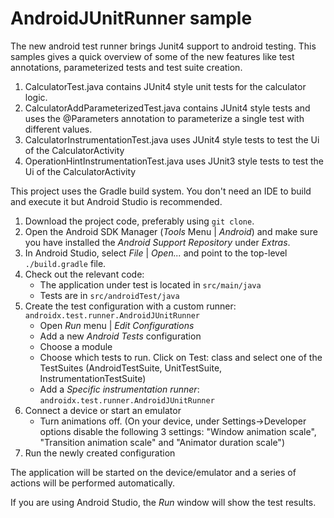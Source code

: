 # AndroidJUnitRunner sample

The new android test runner brings Junit4 support to android testing. This samples gives a quick
overview of some of the new features like test annotations, parameterized tests and test suite
creation.

1. CalculatorTest.java contains JUnit4 style unit tests for the calculator logic.
1. CalculatorAddParameterizedTest.java contains JUnit4 style tests and uses the @Parameters annotation
   to parameterize a single test with different values.
1. CalculatorInstrumentationTest.java uses JUnit4 style tests to test the Ui of the CalculatorActivity
1. OperationHintInstrumentationTest.java uses JUnit3 style tests to test the Ui of the CalculatorActivity

This project uses the Gradle build system. You don't need an IDE to build and execute it but Android Studio is recommended.

1. Download the project code, preferably using `git clone`.
1. Open the Android SDK Manager (*Tools* Menu | *Android*) and make sure you have installed the *Android Support Repository* under *Extras*.
1. In Android Studio, select *File* | *Open...* and point to the top-level `./build.gradle` file.
1. Check out the relevant code:
    * The application under test is located in `src/main/java`
    * Tests are in `src/androidTest/java`
1. Create the test configuration with a custom runner: `androidx.test.runner.AndroidJUnitRunner`
    * Open *Run* menu | *Edit Configurations*
    * Add a new *Android Tests* configuration
    * Choose a module
    * Choose which tests to run. Click on Test: class and select one of the TestSuites
    (AndroidTestSuite, UnitTestSuite, InstrumentationTestSuite)
    * Add a *Specific instrumentation runner*: `androidx.test.runner.AndroidJUnitRunner`
1. Connect a device or start an emulator
    * Turn animations off.
    (On your device, under Settings->Developer options disable the following 3 settings: "Window animation scale", "Transition animation scale" and "Animator duration scale")
1. Run the newly created configuration

The application will be started on the device/emulator and a series of actions will be performed automatically.

If you are using Android Studio, the *Run* window will show the test results.
